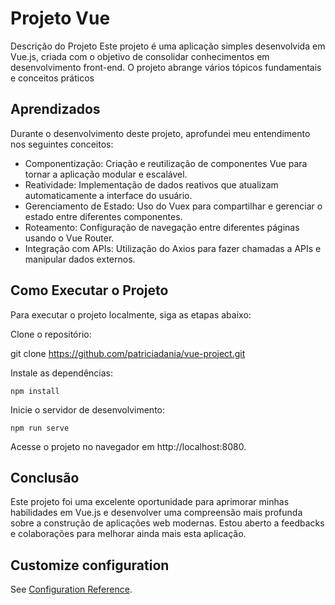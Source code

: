 # Projeto Vue
Descrição do Projeto
Este projeto é uma aplicação simples desenvolvida em Vue.js, criada com o objetivo de consolidar conhecimentos em desenvolvimento front-end. O projeto abrange vários tópicos fundamentais e conceitos práticos


## Aprendizados
Durante o desenvolvimento deste projeto, aprofundei meu entendimento nos seguintes conceitos:

- Componentização: Criação e reutilização de componentes Vue para tornar a aplicação modular e escalável.
- Reatividade: Implementação de dados reativos que atualizam automaticamente a interface do usuário.
- Gerenciamento de Estado: Uso do Vuex para compartilhar e gerenciar o estado entre diferentes componentes.
- Roteamento: Configuração de navegação entre diferentes páginas usando o Vue Router.
- Integração com APIs: Utilização do Axios para fazer chamadas a APIs e manipular dados externos.
  <br>
  
## Como Executar o Projeto  <br>
Para executar o projeto localmente, siga as etapas abaixo:

Clone o repositório:

git clone https://github.com/patriciadania/vue-project.git

Instale as dependências:

```
npm install
```
Inicie o servidor de desenvolvimento:
```
npm run serve
```
Acesse o projeto no navegador em http://localhost:8080.

## Conclusão

Este projeto foi uma excelente oportunidade para aprimorar minhas habilidades em Vue.js e desenvolver uma compreensão mais profunda sobre a construção de aplicações web modernas. Estou aberto a feedbacks e colaborações para melhorar ainda mais esta aplicação.



## Customize configuration
See [Configuration Reference](https://cli.vuejs.org/config/).


